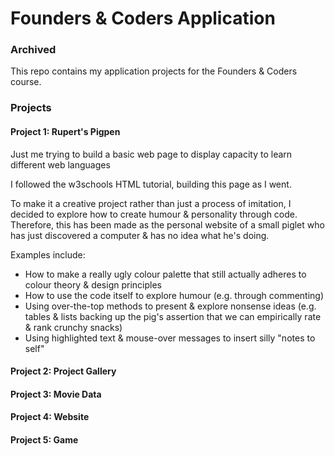 # Founders & Coders Application
### Archived
This repo contains my application projects for the Founders & Coders course.

### Projects
#### Project 1: Rupert's Pigpen
Just me trying to build a basic web page to display capacity to learn different web languages

I followed the w3schools HTML tutorial, building this page as I went.

To make it a creative project rather than just a process of imitation, I decided to explore how to create humour & personality through code. Therefore, this has been made as the personal website of a small piglet who has just discovered a computer & has no idea what he's doing.

Examples include:
- How to make a really ugly colour palette that still actually adheres to colour theory & design principles
- How to use the code itself to explore humour (e.g. through commenting)
- Using over-the-top methods to present & explore nonsense ideas (e.g. tables & lists backing up the pig's assertion that we can empirically rate & rank crunchy snacks)
- Using highlighted text & mouse-over messages to insert silly "notes to self"

#### Project 2: Project Gallery
#### Project 3: Movie Data
#### Project 4: Website
#### Project 5: Game